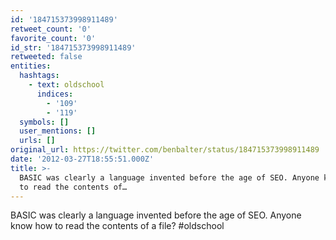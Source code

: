 ```yaml
---
id: '184715373998911489'
retweet_count: '0'
favorite_count: '0'
id_str: '184715373998911489'
retweeted: false
entities:
  hashtags:
    - text: oldschool
      indices:
        - '109'
        - '119'
  symbols: []
  user_mentions: []
  urls: []
original_url: https://twitter.com/benbalter/status/184715373998911489
date: '2012-03-27T18:55:51.000Z'
title: >-
  BASIC was clearly a language invented before the age of SEO. Anyone know how
  to read the contents of…
---
```


BASIC was clearly a language invented before the age of SEO. Anyone know how to read the contents of a file? #oldschool